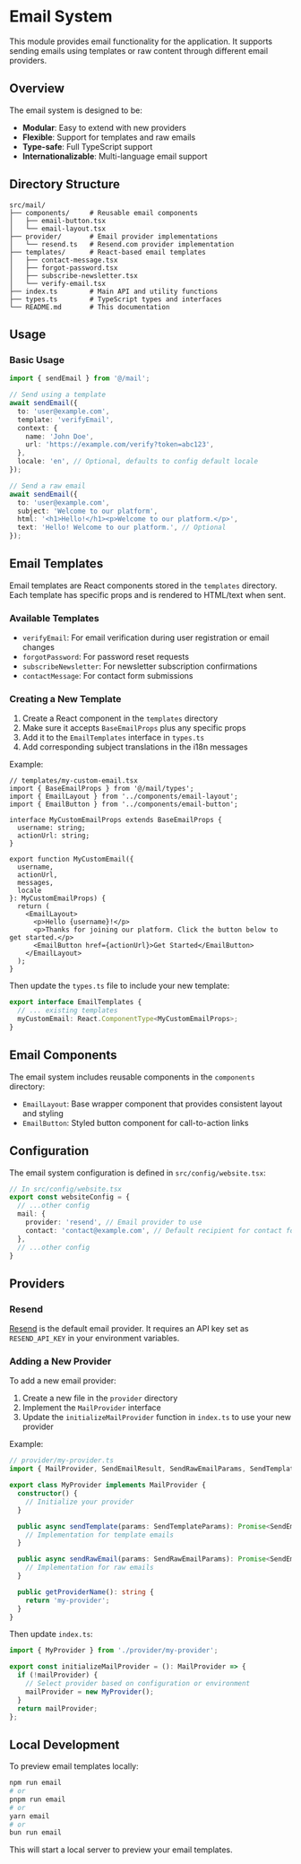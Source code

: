 # Email System

This module provides email functionality for the application. It supports sending emails using templates or raw content through different email providers.

## Overview

The email system is designed to be:

- **Modular**: Easy to extend with new providers
- **Flexible**: Support for templates and raw emails
- **Type-safe**: Full TypeScript support
- **Internationalizable**: Multi-language email support

## Directory Structure

```
src/mail/
├── components/     # Reusable email components
│   ├── email-button.tsx
│   └── email-layout.tsx
├── provider/       # Email provider implementations
│   └── resend.ts   # Resend.com provider implementation
├── templates/      # React-based email templates
│   ├── contact-message.tsx
│   ├── forgot-password.tsx
│   ├── subscribe-newsletter.tsx
│   └── verify-email.tsx
├── index.ts        # Main API and utility functions
├── types.ts        # TypeScript types and interfaces
└── README.md       # This documentation
```

## Usage

### Basic Usage

```typescript
import { sendEmail } from '@/mail';

// Send using a template
await sendEmail({
  to: 'user@example.com',
  template: 'verifyEmail',
  context: {
    name: 'John Doe',
    url: 'https://example.com/verify?token=abc123',
  },
  locale: 'en', // Optional, defaults to config default locale
});

// Send a raw email
await sendEmail({
  to: 'user@example.com',
  subject: 'Welcome to our platform',
  html: '<h1>Hello!</h1><p>Welcome to our platform.</p>',
  text: 'Hello! Welcome to our platform.', // Optional
});
```

## Email Templates

Email templates are React components stored in the `templates` directory. Each template has specific props and is rendered to HTML/text when sent.

### Available Templates

- `verifyEmail`: For email verification during user registration or email changes
- `forgotPassword`: For password reset requests
- `subscribeNewsletter`: For newsletter subscription confirmations
- `contactMessage`: For contact form submissions

### Creating a New Template

1. Create a React component in the `templates` directory
2. Make sure it accepts `BaseEmailProps` plus any specific props
3. Add it to the `EmailTemplates` interface in `types.ts`
4. Add corresponding subject translations in the i18n messages

Example:

```tsx
// templates/my-custom-email.tsx
import { BaseEmailProps } from '@/mail/types';
import { EmailLayout } from '../components/email-layout';
import { EmailButton } from '../components/email-button';

interface MyCustomEmailProps extends BaseEmailProps {
  username: string;
  actionUrl: string;
}

export function MyCustomEmail({ 
  username, 
  actionUrl, 
  messages, 
  locale 
}: MyCustomEmailProps) {
  return (
    <EmailLayout>
      <p>Hello {username}!</p>
      <p>Thanks for joining our platform. Click the button below to get started.</p>
      <EmailButton href={actionUrl}>Get Started</EmailButton>
    </EmailLayout>
  );
}
```

Then update the `types.ts` file to include your new template:

```typescript
export interface EmailTemplates {
  // ... existing templates
  myCustomEmail: React.ComponentType<MyCustomEmailProps>;
}
```

## Email Components

The email system includes reusable components in the `components` directory:

- `EmailLayout`: Base wrapper component that provides consistent layout and styling
- `EmailButton`: Styled button component for call-to-action links

## Configuration

The email system configuration is defined in `src/config/website.tsx`:

```typescript
// In src/config/website.tsx
export const websiteConfig = {
  // ...other config
  mail: {
    provider: 'resend', // Email provider to use
    contact: 'contact@example.com', // Default recipient for contact forms
  },
  // ...other config
}
```

## Providers

### Resend

[Resend](https://resend.com/) is the default email provider. It requires an API key set as `RESEND_API_KEY` in your environment variables.

### Adding a New Provider

To add a new email provider:

1. Create a new file in the `provider` directory
2. Implement the `MailProvider` interface
3. Update the `initializeMailProvider` function in `index.ts` to use your new provider

Example:

```typescript
// provider/my-provider.ts
import { MailProvider, SendEmailResult, SendRawEmailParams, SendTemplateParams } from '@/mail/types';

export class MyProvider implements MailProvider {
  constructor() {
    // Initialize your provider
  }

  public async sendTemplate(params: SendTemplateParams): Promise<SendEmailResult> {
    // Implementation for template emails
  }

  public async sendRawEmail(params: SendRawEmailParams): Promise<SendEmailResult> {
    // Implementation for raw emails
  }

  public getProviderName(): string {
    return 'my-provider';
  }
}
```

Then update `index.ts`:

```typescript
import { MyProvider } from './provider/my-provider';

export const initializeMailProvider = (): MailProvider => {
  if (!mailProvider) {
    // Select provider based on configuration or environment
    mailProvider = new MyProvider();
  }
  return mailProvider;
};
```

## Local Development

To preview email templates locally:

```bash
npm run email
# or
pnpm run email
# or
yarn email
# or
bun run email
```

This will start a local server to preview your email templates. 